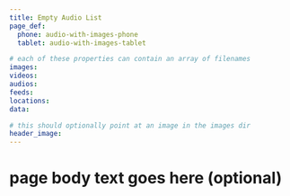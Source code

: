 ```yaml
---
title: Empty Audio List
page_def:
  phone: audio-with-images-phone
  tablet: audio-with-images-tablet

# each of these properties can contain an array of filenames
images:
videos:
audios:
feeds:
locations:
data:

# this should optionally point at an image in the images dir
header_image:
---
```


# page body text goes here (optional)
